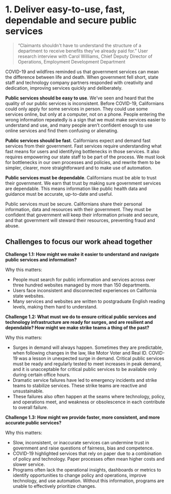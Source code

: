 # 1. Deliver easy-to-use, fast, dependable and secure public services


>“Claimants shouldn't have to understand the structure of a department to receive benefits they’ve already paid for.”
  User research interview with Carol Williams, Chief Deputy Director of Operations, Employment Development Department


COVID-19 and wildfires reminded us that government services can mean the difference between life and death. When government fell short, state staff and technology company partners responded with creativity and dedication, improving services quickly and deliberately. 

**Public services should be easy to use**. We’ve seen and heard that the quality of our public services is inconsistent. Before COVID-19, Californians could only apply for some services in person. They could use some services online, but only at a computer, not on a phone. People entering the wrong information repeatedly is a sign that we must make services easier to understand and use, and many people aren’t confident enough to use online services and find them confusing or alienating. 

**Public services should be fast**. Californians expect and demand fast services from their government. Fast services require understanding what fast means for users and identifying bottlenecks in those services. It also requires empowering our state staff to be part of the process. We must look for bottlenecks in our own processes and policies, and rewrite them to be simpler, clearer, more straightforward and to make use of automation. 

**Public services must be dependable**. Californians must be able to trust their government. We earn that trust by making sure government services are dependable. This means information like public health data and guidance must be accurate, up-to-date and useful. 

Public services must be secure. Californians share their personal information, data and resources with their government. They must be confident that government will keep their information private and secure, and that government will steward their resources, preventing fraud and abuse.

## Challenges to focus our work ahead together

 **Challenge 1.1: How might we make it easier to understand and navigate public services and information?**
 
 Why this matters: 

 - People must search for public information and services across over three hundred websites managed by more than 150 departments. 
 - Users face inconsistent and disconnected experiences on California state websites.
 - Many services and websites are written to postgraduate English reading levels, making them hard to understand.

 **Challenge 1.2: What must we do to ensure critical public services and technology infrastructure are ready for surges, and are resilient and dependable? How might we make strike teams a thing of the past?** 

Why this matters: 

 - Surges in demand will always happen. Sometimes they are predictable, when following changes in the law, like Motor Voter and Real ID. COVID-19 was a lesson in unexpected surge in demand. Critical public services must be ready and regularly tested to meet increases in peak demand, and it is unacceptable for critical public services to be available only during certain office hours.
 - Dramatic service failures have led to emergency incidents and strike teams to stabilize services. These strike teams are reactive and unsustainable.
 - These failures also often happen at the seams where technology, policy, and operations meet, and weakness or obsolescence in each contribute to overall failure. 


 **Challenge 1.3: How might we provide faster, more consistent, and more accurate public services?**
 
 Why this matters:  

 - Slow, inconsistent, or inaccurate services can undermine trust in government and raise questions of fairness, bias and competence.
 - COVID-19 highlighted services that rely on paper due to a combination of policy and technology. Paper processes often mean higher costs and slower service.
 - Programs often lack the operational insights, dashboards or metrics to identify opportunities to change policy and operations, improve technology, and use automation. Without this information, programs are unable to effectively prioritize changes.
